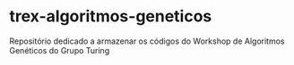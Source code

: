 # trex-algoritmos-geneticos
Repositório dedicado a armazenar os códigos do Workshop de Algoritmos Genéticos do Grupo Turing
